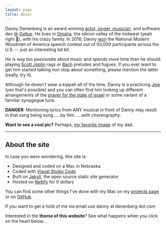 ```yaml
---
layout: page
title: About
---
```


Danny Denenberg is an award winning [actor, singer, musician](https://drive.google.com/file/d/1b29B0QrxZei-Fpmv96fJhEw-qyBjV3AQ/view?usp=sharing), and software dev @ [Gallup](https://www.gallup.com/home.aspx). He lives in [Omaha](https://en.wikipedia.org/wiki/Omaha,_Nebraska), the silicon valley of the midwest (yeah right 🧐), with his crazy family. In 2016, Danny [won](http://www.jewishomaha.org/jewish-press/2015/06/danny-goes-national/) the National Modern Woodmen of America speech contest out of 93,000 participants across the U.S. -- just an interesting tid bit.

He is way too passionate about music and spends more time than he should playing [Scott Joplin](https://en.wikipedia.org/wiki/Scott_Joplin) rags or [Bach](https://en.wikipedia.org/wiki/Johann_Sebastian_Bach) preludes and fugues. If you ever want to get him started talking non stop about something, please mention the latter (really, try it).

Although he doesn't wear a kippah all of the time, Danny is a practicing [Jew](https://en.wikipedia.org/wiki/Jews) (yes that's possible) and you can often find him looking up different arrangements of the [prayer for the state of israel](https://en.wikipedia.org/wiki/Prayer_for_the_Welfare_of_the_State_of_Israel) or some variant of a familiar synagogue tune.

**DANGER**: Mentioning lyrics from ANY musical in front of Danny may result in that song being sung......by him......with choreography.

**Want to see a cool pic?** Perhaps, [my favorite image](/goods/dadwithgatesandbuffet.png) of my dad.

<hr/>

## About the site

In case you were wondering, this site is:

- Designed and coded on a Mac in Nebraska
- Coded with [Visual Studio Code](https://code.visualstudio.com/)
- Built on [Jekyll](https://jekyllrb.com/), the open source static site generator
- Hosted on [Netlify](https://www.netlify.com/) for 0 dollars

You can find some other things I've done with my Mac on my [projects page](/projects) or on [GitHub](https://github.com/dannydenenberg).

If you want to get a hold of me via email use danny at denenberg dot com

Interested in the **theme of this website**? See what happens when you click on the heart below...
